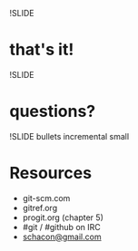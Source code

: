 !SLIDE

# that's it!

!SLIDE

# questions?

!SLIDE bullets incremental small

# Resources #

* git-scm.com
* gitref.org
* progit.org (chapter 5)
* \#git / \#github on IRC
* schacon@gmail.com

